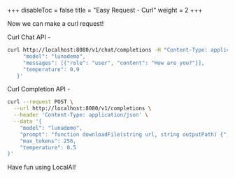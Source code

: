 
+++
disableToc = false
title = "Easy Request - Curl"
weight = 2
+++

Now we can make a curl request!

Curl Chat API - 

```bash
curl http://localhost:8080/v1/chat/completions -H "Content-Type: application/json" -d '{
     "model": "lunademo",
     "messages": [{"role": "user", "content": "How are you?"}],
     "temperature": 0.9 
   }'
```

Curl Completion API -

```bash
curl --request POST \
  --url http://localhost:8080/v1/completions \
  --header 'Content-Type: application/json' \
  --data '{
    "model": "lunademo",
    "prompt": "function downloadFile(string url, string outputPath) {",
    "max_tokens": 256,
    "temperature": 0.5
}'
```

Have fun using LocalAI!
